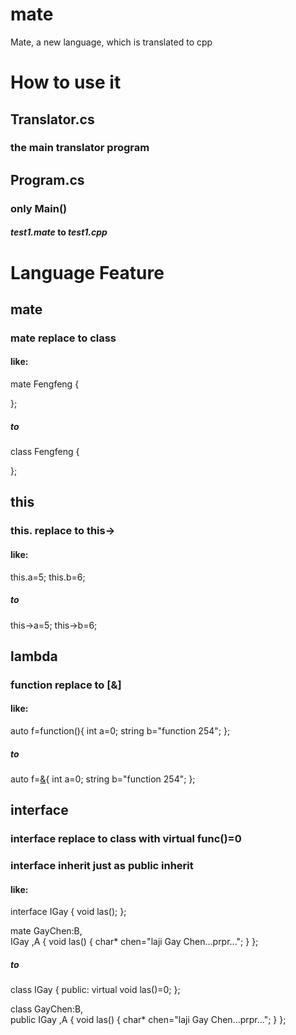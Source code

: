 # mate
Mate, a new language, which is translated to cpp

# How to use it
## Translator.cs
### the main translator program

## Program.cs
### only Main()
#### *test1.mate* to *test1.cpp*

# Language Feature
## mate
### **mate** replace to **class**
#### like:
mate Fengfeng
{

};
##### to
class Fengfeng
{

};

## this
### **this.** replace to **this->**
#### like:
this.a=5;
this.b=6;
##### to
this->a=5;
this->b=6;

## lambda
### **function** replace to **[&]**
#### like:
auto f=function(){
    int a=0;
    string b="function 254";
};
##### to
auto f=[&](){
    int a=0;
    string b="function 254";
};

## interface
### **interface** replace to **class** with virtual func()=0
### **interface** inherit just as public inherit
#### like:
interface IGay
{
    void las();
};

mate GayChen:B,  
 IGay   ,A
{
    void las()
    {
        char* chen="laji Gay Chen...prpr...";
    }
};
##### to
class IGay
{
public:
    virtual void las()=0;
};

class GayChen:B,  
 public IGay   ,A
{
    void las()
    {
        char* chen="laji Gay Chen...prpr...";
    }
};
